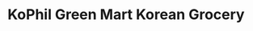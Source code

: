 ---
title: "KoPhil Green Mart Korean Grocery"
url: /san-juan/kophil-green-mart-korean-grocery/
shop: Lebensmittel
---